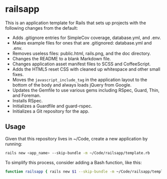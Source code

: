 # railsapp

This is an application template for Rails that sets up projects with the following changes from the default:

* Adds .gitignore entries for SimpleCov coverage, database.yml, and .env.
* Makes example files for ones that are .gitignored: database.yml and .env.
* Removes useless files: public.html, rails.png, and the doc directory.
* Changes the README to a blank Markdown file.
* Changes application asset manifest files to SCSS and CoffeeScript.
* Adds the HTML5 reset CSS with cleaned up whitespace and other small fixes.
* Moves the `javascript_include_tag` in the application layout to the bottom of the body and always loads jQuery from Google.
* Updates the Gemfile to use various gems including RSpec, Guard, Thin, and Foreman.
* Installs RSpec.
* Initializes a Guardfile and guard-rspec.
* Initializes a Git repository for the app.

## Usage

Given that this repository lives in ~/Code, create a new application by running:

```bash
rails new <app_name> --skip-bundle -m ~/Code/railsapp/template.rb
```

To simplify this process, consider adding a Bash function, like this:

```bash
function railsapp { rails new $1 --skip-bundle -m ~/Code/railsapp/template.rb; }
```
